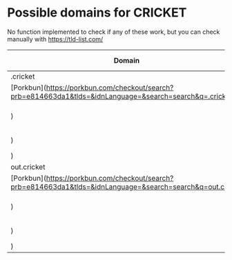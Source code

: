 # Possible domains for CRICKET

No function implemented to check if any of these work, but you can check manually with https://tld-list.com/

| Domain | Porkbun | NameCheap | Google Domains |
|---|---|---|---|
| .cricket | [Porkbun](https://porkbun.com/checkout/search?prb=e814663da1&tlds=&idnLanguage=&search=search&q=.cricket) | [Namecheap](https://www.namecheap.com/domains/registration/results/?domain=.cricket) | [Google](https://domains.google.com/registrar/search?searchTerm=.cricket) |
| out.cricket | [Porkbun](https://porkbun.com/checkout/search?prb=e814663da1&tlds=&idnLanguage=&search=search&q=out.cricket) | [Namecheap](https://www.namecheap.com/domains/registration/results/?domain=out.cricket) | [Google](https://domains.google.com/registrar/search?searchTerm=out.cricket) |
